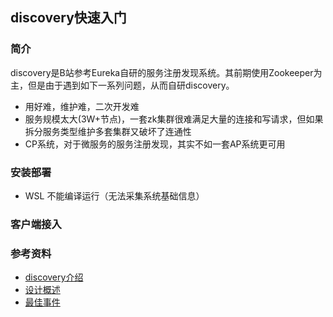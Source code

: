 ## discovery快速入门
### 简介
discovery是B站参考Eureka自研的服务注册发现系统。其前期使用Zookeeper为主，但是由于遇到如下一系列问题，从而自研discovery。

+ 用好难，维护难，二次开发难
+ 服务规模太大(3W+节点)，一套zk集群很难满足大量的连接和写请求，但如果拆分服务类型维护多套集群又破坏了连通性
+ CP系统，对于微服务的服务注册发现，其实不如一套AP系统更可用

### 安装部署
+ WSL 不能编译运行（无法采集系统基础信息）


### 客户端接入

### 参考资料
+ [discovery介绍](https://github.com/bilibili/discovery/blob/master/doc/intro.md)
+ [设计概述](https://github.com/bilibili/discovery/blob/master/doc/arch.md)
+ [最佳事件](https://github.com/bilibili/discovery/blob/master/doc/practice.md)